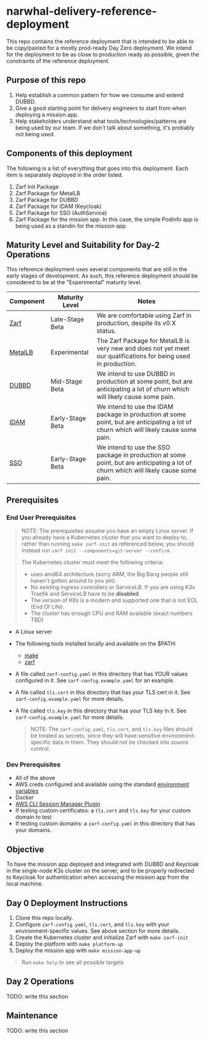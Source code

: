 # narwhal-delivery-reference-deployment

This repo contains the reference deployment that is intended to be able to be copy/pasted for a mostly prod-ready Day Zero deployment. We intend for the deployment to be as close to production ready as possible, given the constraints of the reference deployment.

## Purpose of this repo

1. Help establish a common pattern for how we consume and extend DUBBD.
2. Give a good starting point for delivery engineers to start from when deploying a mission app.
3. Help stakeholders understand what tools/technologies/patterns are being used by our team. If we don't talk about something, it's probably not being used.

## Components of this deployment

The following is a list of everything that goes into this deployment. Each item is separately deployed in the order listed.

1. Zarf Init Package
2. Zarf Package for MetalLB
3. Zarf Package for DUBBD
4. Zarf Package for IDAM (Keycloak)
5. Zarf Package for SSO (AuthService)
6. Zarf Package for the mission app. In this case, the simple Podinfo app is being used as a standin for the mission app.

## Maturity Level and Suitability for Day-2 Operations

This reference deployment uses several components that are still in the early stages of development. As such, this reference deployment should be considered to be at the "Experimental" maturity level.

| Component                                                         | Maturity Level   | Notes                                                                                                                                 |
|-------------------------------------------------------------------|------------------|---------------------------------------------------------------------------------------------------------------------------------------|
| [Zarf](https://github.com/defenseunicorns/zarf)                   | Late-Stage Beta  | We are comfortable using Zarf in production, despite its v0.X status.                                                                 |
| [MetalLB](https://github.com/defenseunicorns/uds-capability-metallb) | Experimental     | The Zarf Package for MetalLB is very new and does not yet meet our qualifications for being used in production.                       |
| [DUBBD](https://github.com/defenseunicorns/uds-package-dubbd)     | Mid-Stage Beta   | We intend to use DUBBD in production at some point, but are anticipating a lot of churn which will likely cause some pain.            |
| [IDAM](https://github.com/defenseunicorns/uds-idam)               | Early-Stage Beta | We intend to use the IDAM package in production at some point, but are anticipating a lot of churn which will likely cause some pain. |
| [SSO](https://github.com/defenseunicorns/uds-sso)                 | Early-Stage Beta | We intend to use the SSO package in production at some point, but are anticipating a lot of churn which will likely cause some pain.  |

## Prerequisites

### End User Prerequisites

> NOTE: The prerequisites assume you have an empty Linux server. If you already have a Kubernetes cluster that you want to deploy to, rather than running `make zarf-init` as referenced below, you should instead run `zarf init --components=git-server --confirm`.
>
> The Kubernetes cluster must meet the following criteria:
>   - uses amd64 architecture (sorry ARM, the Big Bang people still haven't gotten around to you yet).
>   - No existing ingress controllers or ServiceLB. If you are using K3s Traefik and ServiceLB have to be **disabled**.
>   - The version of K8s is a modern and supported one that is not EOL (End Of Life).
>   - The cluster has enough CPU and RAM available (exact numbers TBD)

- A Linux server
- The following tools installed locally and available on the $PATH:
  - [make](https://www.gnu.org/software/make/)
  - [zarf](https://github.com/defenseunicorns/zarf)
- A file called `zarf-config.yaml` in this directory that has YOUR values configured in it. See `zarf-config.example.yaml` for an example.
- A file called `tls.cert` in this directory that has your TLS cert in it. See `zarf-config.example.yaml` for more details.
- A file called `tls.key` in this directory that has your TLS key in it. See `zarf-config.example.yaml` for more details.

  > NOTE: The `zarf-config.yaml`, `tls.cert`, and `tls.key` files should be treated as secrets, since they will have sensitive environment-specific data in them. They should not be checked into source control.

### Dev Prerequisites

- All of the above
- AWS creds configured and available using the standard [environment variables](https://docs.aws.amazon.com/cli/latest/userguide/cli-configure-envvars.html)
- Docker
- [AWS CLI Session Manager Plugin](https://docs.aws.amazon.com/systems-manager/latest/userguide/session-manager-working-with-install-plugin.html)
- If testing custom certificates: a `tls.cert` and `tls.key` for your custom domain to test
- If testing custom domains: a `zarf-config.yaml` in this directory that has your domains.

## Objective

To have the mission app deployed and integrated with DUBBD and Keycloak in the single-node K3s cluster on the server, and to be properly redirected to Keycloak for authentication when accessing the mission app from the local machine.

## Day 0 Deployment Instructions

1. Clone this repo locally.
2. Configure `zarf-config.yaml`, `tls.cert`, and `tls.key` with your environment-specific values. See above section for more details.
3. Create the Kubernetes cluster and initialize Zarf with `make zarf-init`
4. Deploy the platform with `make platform-up`
5. Deploy the mission app with `make mission-app-up`

> Run `make help` to see all possible targets

## Day 2 Operations

TODO: write this section

## Maintenance

TODO: write this section
